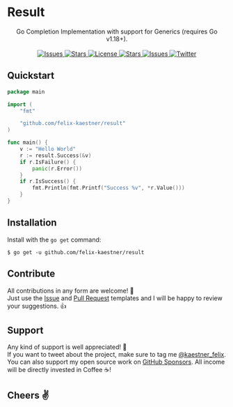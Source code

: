# Result

<p align="center">
    <span>Go Completion Implementation with support for Generics (requires Go v1.18+).</span>
    <br><br>
    <a href="https://github.com/felix-kaestner/result/issues">
        <img alt="Issues" src="https://img.shields.io/github/issues/felix-kaestner/result?color=29b6f6&style=flat-square">
    </a>
    <a href="https://github.com/felix-kaestner/result/stargazers">
        <img alt="Stars" src="https://img.shields.io/github/stars/felix-kaestner/result?color=29b6f6&style=flat-square">
    </a>
    <a href="https://github.com/felix-kaestner/result/blob/main/LICENSE">
        <img alt="License" src="https://img.shields.io/github/license/felix-kaestner/result?color=29b6f6&style=flat-square">
    </a>
    <a href="https://pkg.go.dev/github.com/felix-kaestner/result">
        <img alt="Stars" src="https://img.shields.io/badge/go-documentation-blue?color=29b6f6&style=flat-square">
    </a>
    <a href="https://goreportcard.com/report/github.com/felix-kaestner/result">
        <img alt="Issues" src="https://goreportcard.com/badge/github.com/felix-kaestner/result?style=flat-square">
    </a>
    <!-- <a href="https://codecov.io/gh/felix-kaestner/result">
        <img src="https://img.shields.io/codecov/c/github/felix-kaestner/result?style=flat-square&token=KK7ZG7A90X"/>
    </a> -->
    <a href="https://twitter.com/kaestner_felix">
        <img alt="Twitter" src="https://img.shields.io/badge/twitter-@kaestner_felix-29b6f6?style=flat-square">
    </a>
</p>

## Quickstart

```go
package main

import (
	"fmt"

	"github.com/felix-kaestner/result"
)

func main() {
	v := "Hello World"
	r := result.Success(&v)
	if r.IsFailure() {
		panic(r.Error())
	}
	if r.IsSuccess() {
		fmt.Println(fmt.Printf("Success %v", *r.Value()))
	}
}
```

##  Installation

Install with the `go get` command:

```
$ go get -u github.com/felix-kaestner/result
```

## Contribute

All contributions in any form are welcome! 🙌  
Just use the [Issue](.github/ISSUE_TEMPLATE) and [Pull Request](.github/PULL_REQUEST_TEMPLATE) templates and 
I will be happy to review your suggestions. 👍

## Support

Any kind of support is well appreciated! 👏  
If you want to tweet about the project, make sure to tag me [@kaestner_felix](https://twitter.com/kaestner_felix). You can also support my open source work on [GitHub Sponsors](https://github.com/sponsors/felix-kaestner). All income will be directly invested in Coffee ☕!

## Cheers ✌
